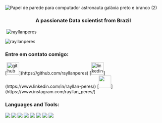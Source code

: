 ![Papel de parede para computador astronauta galáxia preto e branco (2)](https://github.com/user-attachments/assets/c1f79855-5aa7-42fa-be3f-6a9ee113c073)

<h3 align="center">A passionate Data scientist from Brazil</h3>

<p>&nbsp;<img align="center" src="https://github-readme-stats.vercel.app/api?username=rayllanperes&show_icons=true&locale=en" alt="rayllanperes" /></p>

<p><img align="center" src="https://github-readme-streak-stats.herokuapp.com/?user=rayllanperes&" alt="rayllanperes" /></p>

<h3 align="left">Entre em contato comigo:</h3>
[<img src='https://cdn.jsdelivr.net/npm/simple-icons@3.0.1/icons/github.svg' alt='github' height='40'>](https://github.com/rayllanperes)  [<img src='https://cdn.jsdelivr.net/npm/simple-icons@3.0.1/icons/linkedin.svg' alt='linkedin' height='40'>](https://www.linkedin.com/in/rayllan-peres/)  [<img src='https://img.shields.io/badge/Instagram-E4405F?style=for-the-badge&logo=instagram&logoColor=white' height='40'>](https://www.instagram.com/rayllan_peres/)   

<h3 align="left">Languages and Tools:</h3>
<img src= "https://img.shields.io/badge/MySQL-005C84?style=for-the-badge&logo=mysql&logoColor=white"/>
<img src= "https://img.shields.io/badge/PowerBI-F2C811?style=for-the-badge&logo=Power%20BI&logoColor=white"/>
<img src= "https://img.shields.io/badge/Python-FFD43B?style=for-the-badge&logo=python&logoColor=blue"/>
<img src= "https://img.shields.io/badge/Pandas-2C2D72?style=for-the-badge&logo=pandas&logoColor=white"/>
<img src= "https://img.shields.io/badge/Plotly-239120?style=for-the-badge&logo=plotly&logoColor=white"/>
<img src= "https://img.shields.io/badge/Numpy-777BB4?style=for-the-badge&logo=numpy&logoColor=white"/>
<img src= "https://img.shields.io/badge/scikit_learn-F7931E?style=for-the-badge&logo=scikit-learn&logoColor=white"/>
<img src= "https://img.shields.io/badge/Jupyter-F37626.svg?&style=for-the-badge&logo=Jupyter&logoColor=white"/>
